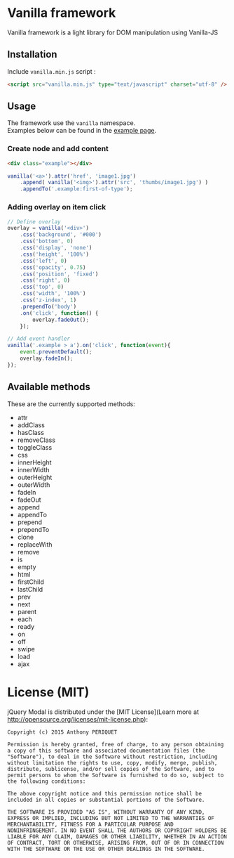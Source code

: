 # Vanilla framework

Vanilla framework is a light library for DOM manipulation using Vanilla-JS

## Installation

Include `vanilla.min.js` script :
```html
<script src="vanilla.min.js" type="text/javascript" charset="utf-8" />
```

## Usage

The framework use the `vanilla` namespace.<br />
Examples below can be found in the [example page](./example/vanilla.html).

### Create node and add content

```html
<div class="example"></div>
```

```js
vanilla('<a>').attr('href', 'image1.jpg')
    .append( vanilla('<img>').attr('src', 'thumbs/image1.jpg') )
    .appendTo('.example:first-of-type');
```

### Adding overlay on item click

```js
// Define overlay
overlay = vanilla('<div>')
    .css('background', '#000')
    .css('bottom', 0)
    .css('display', 'none')
    .css('height', '100%')
    .css('left', 0)
    .css('opacity', 0.75)
    .css('position', 'fixed')
    .css('right', 0)
    .css('top', 0)
    .css('width', '100%')
    .css('z-index', 1)
    .prependTo('body')
    .on('click', function() {
        overlay.fadeOut();
    });

// Add event handler
vanilla('.example > a').on('click', function(event){
    event.preventDefault();
    overlay.fadeIn();
});
```

## Available methods

These are the currently supported methods:
* attr
* addClass
* hasClass
* removeClass
* toggleClass
* css
* innerHeight
* innerWidth
* outerHeight
* outerWidth
* fadeIn
* fadeOut
* append
* appendTo
* prepend
* prependTo
* clone
* replaceWith
* remove
* is
* empty
* html
* firstChild
* lastChild
* prev
* next
* parent
* each
* ready
* on
* off
* swipe
* load
* ajax

# License (MIT)

jQuery Modal is distributed under the [MIT License](Learn more at http://opensource.org/licenses/mit-license.php):

    Copyright (c) 2015 Anthony PERIQUET

    Permission is hereby granted, free of charge, to any person obtaining
    a copy of this software and associated documentation files (the
    "Software"), to deal in the Software without restriction, including
    without limitation the rights to use, copy, modify, merge, publish,
    distribute, sublicense, and/or sell copies of the Software, and to
    permit persons to whom the Software is furnished to do so, subject to
    the following conditions:

    The above copyright notice and this permission notice shall be
    included in all copies or substantial portions of the Software.

    THE SOFTWARE IS PROVIDED "AS IS", WITHOUT WARRANTY OF ANY KIND,
    EXPRESS OR IMPLIED, INCLUDING BUT NOT LIMITED TO THE WARRANTIES OF
    MERCHANTABILITY, FITNESS FOR A PARTICULAR PURPOSE AND
    NONINFRINGEMENT. IN NO EVENT SHALL THE AUTHORS OR COPYRIGHT HOLDERS BE
    LIABLE FOR ANY CLAIM, DAMAGES OR OTHER LIABILITY, WHETHER IN AN ACTION
    OF CONTRACT, TORT OR OTHERWISE, ARISING FROM, OUT OF OR IN CONNECTION
    WITH THE SOFTWARE OR THE USE OR OTHER DEALINGS IN THE SOFTWARE.